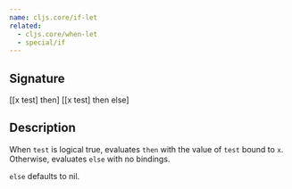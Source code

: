 ```yaml
---
name: cljs.core/if-let
related:
  - cljs.core/when-let
  - special/if
---
```


## Signature
[[x test] then]
[[x test] then else]


## Description

When `test` is logical true, evaluates `then` with the value of `test` bound to
`x`. Otherwise, evaluates `else` with no bindings.

`else` defaults to nil.
